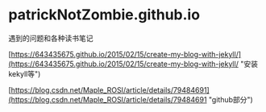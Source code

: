 # patrickNotZombie.github.io
遇到的问题和各种读书笔记

[https://643435675.github.io/2015/02/15/create-my-blog-with-jekyll/](https://643435675.github.io/2015/02/15/create-my-blog-with-jekyll/ "安装kekyll等")


[https://blog.csdn.net/Maple_ROSI/article/details/79484691](https://blog.csdn.net/Maple_ROSI/article/details/79484691 "github部分")